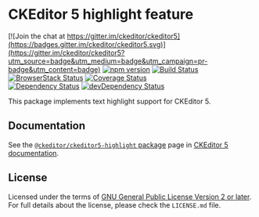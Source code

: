 CKEditor 5 highlight feature
============================

[![Join the chat at https://gitter.im/ckeditor/ckeditor5](https://badges.gitter.im/ckeditor/ckeditor5.svg)](https://gitter.im/ckeditor/ckeditor5?utm_source=badge&utm_medium=badge&utm_campaign=pr-badge&utm_content=badge)
[![npm version](https://badge.fury.io/js/%40ckeditor%2Fckeditor5-highlight.svg)](https://www.npmjs.com/package/@ckeditor/ckeditor5-highlight)
[![Build Status](https://travis-ci.org/ckeditor/ckeditor5-highlight.svg?branch=master)](https://travis-ci.org/ckeditor/ckeditor5-highlight)
[![BrowserStack Status](https://automate.browserstack.com/automate/badge.svg?badge_key=d3hvenZqQVZERFQ5d09FWXdyT0ozVXhLaVltRFRjTTUyZGpvQWNmWVhUUT0tLUZqNlJ1YWRUd0RvdEVOaEptM1B2Q0E9PQ==--c9d3dee40b9b4471ff3fb516d9ecf8d09292c7e0)](https://automate.browserstack.com/public-build/d3hvenZqQVZERFQ5d09FWXdyT0ozVXhLaVltRFRjTTUyZGpvQWNmWVhUUT0tLUZqNlJ1YWRUd0RvdEVOaEptM1B2Q0E9PQ==--c9d3dee40b9b4471ff3fb516d9ecf8d09292c7e0)
[![Coverage Status](https://coveralls.io/repos/github/ckeditor/ckeditor5-highlight/badge.svg?branch=master)](https://coveralls.io/github/ckeditor/ckeditor5-highlight?branch=master)
<br>
[![Dependency Status](https://david-dm.org/ckeditor/ckeditor5-highlight/status.svg)](https://david-dm.org/ckeditor/ckeditor5-highlight)
[![devDependency Status](https://david-dm.org/ckeditor/ckeditor5-highlight/dev-status.svg)](https://david-dm.org/ckeditor/ckeditor5-highlight?type=dev)

This package implements text highlight support for CKEditor 5.

## Documentation

See the [`@ckeditor/ckeditor5-highlight` package](https://docs.ckeditor.com/ckeditor5/latest/api/highlight.html) page in [CKEditor 5 documentation](https://docs.ckeditor.com/ckeditor5/latest/).

## License

Licensed under the terms of [GNU General Public License Version 2 or later](http://www.gnu.org/licenses/gpl.html). For full details about the license, please check the `LICENSE.md` file.
